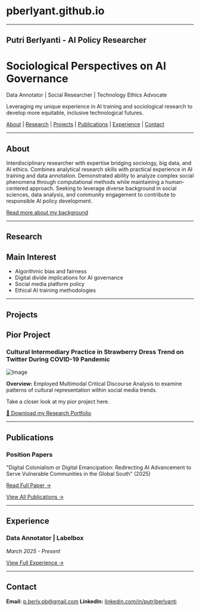 # pberlyant.github.io
---
Putri Berlyanti - AI Policy Researcher
---
# Sociological Perspectives on AI Governance

Data Annotator | Social Researcher | Technology Ethics Advocate

Leveraging my unique experience in AI training and sociological research to develop more equitable, inclusive technological futures.


[About](#about) | [Research](#research) | [Projects](#projects) | [Publications](#publications) | [Experience](#experience) | [Contact](#contact)

---

## About

Interdisciplinary researcher with expertise bridging sociology, big data, and AI ethics. Combines analytical research skills with practical experience in AI training and data annotation. Demonstrated ability to analyze complex social phenomena through computational methods while maintaining a human-centered approach. Seeking to leverage diverse background in social sciences, data analysis, and community engagement to contribute to responsible AI policy development.

[Read more about my background](About%20Me.md)

---

## Research
## Main Interest

* Algorithmic bias and fairness
* Digital divide implications for AI governance
* Social media platform policy
* Ethical AI training methodologies

---

## Projects
## Pior Project

### Cultural Intermediary Practice in Strawberry Dress Trend on Twitter During COVID-19 Pandemic

![Image](https://github.com/user-attachments/assets/e4f0a29d-55b2-40d3-a9a6-cb5879e5c0b5)

**Overview:** Employed Multimodal Critical Discourse Analysis to examine patterns of cultural representation within social media trends.

Take a closer look at my pior project here.

[📄 Download my Research Portfolio](Research%20Portofolio-Putri%20Berlyanti.pdf)


---

## Publications

### Position Papers

"Digital Colonialism or Digital Emancipation: Redirecting AI Advancement to Serve Vulnerable Communities in the Global South" (2025)

[Read Full Paper →](papers/gender-bias.md)

[View All Publications →](publications.md)

---

## Experience

### Data Annotator | Labelbox
*March 2025 - Present*

[View Full Experience →](experience.md)

---

## Contact

**Email:** [p.berly.pb@gmail.com](mailto:p.berly.pb@gmail.com)
**LinkedIn:** [linkedin.com/in/putriberlyanti](https://linkedin.com/in/putri-berlyanti-74736518a)
